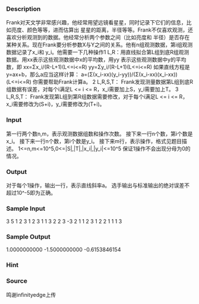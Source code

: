 
### Description
Frank对天文学非常感兴趣，他经常用望远镜看星星，同时记录下它们的信息，比如亮度、颜色等等，进而估算出
星星的距离，半径等等。Frank不仅喜欢观测，还喜欢分析观测到的数据。他经常分析两个参数之间（比如亮度和
半径）是否存在某种关系。现在Frank要分析参数X与Y之间的关系。他有n组观测数据，第i组观测数据记录了x_i和
y_i。他需要一下几种操作1 L,R：用直线拟合第L组到底R组观测数据。用xx表示这些观测数据中x的平均数，用yy
表示这些观测数据中y的平均数，即
xx=Σx_i/(R-L+1)(L<=i<=R)
yy=Σy_i/(R-L+1)(L<=i<=R)
如果直线方程是y=ax+b，那么a应当这样计算：
a=(Σ(x_i-xx)(y_i-yy))/(Σ(x_i-xx)(x_i-xx)) (L<=i<=R)
你需要帮助Frank计算a。
2 L,R,S,T：
Frank发现测量数据第L组到底R组数据有误差，对每个i满足L <= i <= R，x_i需要加上S，y_i需要加上T。
3 L,R,S,T：
Frank发现第L组到第R组数据需要修改，对于每个i满足L <= i <= R，x_i需要修改为(S+i)，y_i需要修改为(T+i)。

### Input
第一行两个数n,m，表示观测数据组数和操作次数。
接下来一行n个数，第i个数是x_i。
接下来一行n个数，第i个数是y_i。
接下来m行，表示操作，格式见题目描述。
1<=n,m<=10^5,0<=|S|,|T|,|x_i|,|y_i|<=10^5
保证1操作不会出现分母为0的情况。

### Output
对于每个1操作，输出一行，表示直线斜率a。
选手输出与标准输出的绝对误差不超过10^-5即为正确。

### Sample Input
3 5
1 2 3
1 2 3
1 1 3
2 2 3 -3 2
1 1 2
3 1 2 2 1
1 1 3
### Sample Output
1.0000000000
-1.5000000000
-0.6153846154
### Hint

### Source
鸣谢infinityedge上传